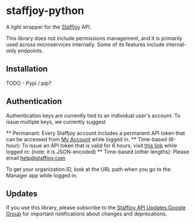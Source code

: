 # staffjoy-python

A light wrapper for the [Staffjoy](https://www.staffjoy.com) API. 

This library does not include permissions management, and it is primarily used across microservices internally. Some of its features include internal-only endpoints.

## Installation

TODO - Pypi / pip?

## Authentication

Authentication keys are currently tied to an individual user's account. To issue multiple keys, we currently suggest 

** Permanant: Every Staffjoy account includes a permanent API token that can be accessed from [My Account](https://www.staffjoy.com/auth/api-key) while logged in. 
** Time-based (6-hour): To issue an API token that is valid for 6 hours, visit [this link]({https://www.staffjoy.com/auth/api-token) while logged in: (note: it is JSON-encoded)
** Time-based (other lengths): Please email help@staffjoy.com


To get your organization ID, look at the URL path when you go to the Manager app while logged in.

## Updates

If you use this library, please subscribe to the [Staffjoy API Updates Google Group](https://groups.google.com/forum/#!forum/staffjoy-api-updates) for important notifications about changes and deprecations.
